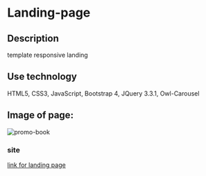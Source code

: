 # Landing-page
## Description

template responsive landing

## Use technology
HTML5, CSS3, JavaScript, Bootstrap 4, JQuery 3.3.1, Owl-Carousel

## Image of page:
![promo-book](/img/book.png)

### site
[link for landing page](https://mister-dmz.github.io/book/)
